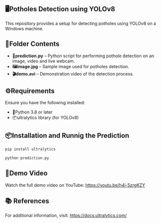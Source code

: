 ## 🖥️Potholes Detection using YOLOv8

This repository provides a setup for detecting potholes using YOLOv8 on a Windows machine.

## 📂Folder Contents

- **🐍prediction.py** –  Python script for performing pothole detection on an image, video and live webcam.
- **🖼️image.jpg** – Sample image used for potholes detection.
- **🎬demo.avi** – Demonstration video of the detection process.

## ⚙️Requirements

Ensure you have the following installed:

- 🐍Python 3.8 or later
- 📦ultralytics library (for YOLOv8)

## 📦Installation and Runnig the Prediction

```bash
pip install ultralytics
```

```bash
python prediction.py
```

## 🎥Demo Video
Watch the full demo video on YouTube: https://youtu.be/h4i-5zrgKZY

## 📚 References

For additional information, visit: https://docs.ultralytics.com/
